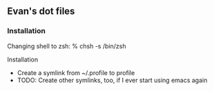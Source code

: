 ## Evan's dot files

### Installation

Changing shell to zsh:
% chsh -s /bin/zsh

Installation
* Create a symlink from ~/.profile to profile
* TODO: Create other symlinks, too, if I ever start using emacs again
 
